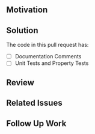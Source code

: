 <!--
Thank you for your Pull Request.
Please provide a description above and fill in the information below.

Contributors guide: https://zebra.zfnd.org/CONTRIBUTING.html
-->

## Motivation

<!--
Explain the context and why you're making that change.
What is the problem you're trying to solve?
If there's no specific problem, what is the motivation for your change?
-->

## Solution

<!--
Summarize the solution and provide any necessary context needed to understand
the code change.
If this PR implements parts of a design RFC or ticket, list those parts here.
-->

The code in this pull request has:
  - [ ] Documentation Comments
  - [ ] Unit Tests and Property Tests

## Review

<!--
How urgent is this code review?
Is this PR blocking any other work?
If you want a specific reviewer for this PR, tag them here.
-->

## Related Issues

<!--
Please link to any existing GitHub issues pertaining to this PR.
-->

## Follow Up Work

<!--
Is there anything missing from the solution?
What still needs to be done?
-->
